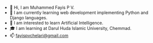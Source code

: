 - 👋 Hi, I am Muhammed Fayis P V.
- 🌱 I am currently learning web development implementing Python and Django languages.
- 👀 I am interested to learn Artificial Intelligence.
- 🎓 I am learning at Darul Huda Islamic University, Chemmad.
- 📫 fayispvchelari@gmail.com
